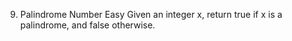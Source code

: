 9. Palindrome Number
Easy
Given an integer x, return true if x is a 
palindrome, and false otherwise.